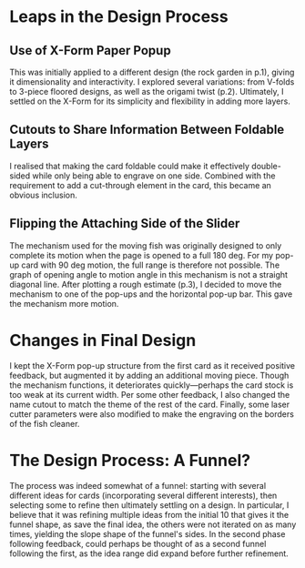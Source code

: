 # Leaps in the Design Process
## Use of X-Form Paper Popup
This was initially applied to a different design (the rock garden in p.1), giving it dimensionality and interactivity. I explored several variations: from V-folds to 3-piece floored designs, as well as the origami twist (p.2). Ultimately, I settled on the X-Form for its simplicity and flexibility in adding more layers.

## Cutouts to Share Information Between Foldable Layers
I realised that making the card foldable could make it effectively double-sided while only being able to engrave on one side. Combined with the requirement to add a cut-through element in the card, this became an obvious inclusion.

## Flipping the Attaching Side of the Slider
The mechanism used for the moving fish was originally designed to only complete its motion when the page is opened to a full 180 deg. For my pop-up card with 90 deg motion, the full range is therefore not possible. The graph of opening angle to motion angle in this mechanism is not a straight diagonal line. After plotting a rough estimate (p.3), I decided to move the mechanism to one of the pop-ups and the horizontal pop-up bar. This gave the mechanism more motion.

# Changes in Final Design
I kept the X-Form pop-up structure from the first card as it received positive feedback, but augmented it by adding an additional moving piece. Though the mechanism functions, it deteriorates quickly—perhaps the card stock is too weak at its current width.
Per some other feedback, I also changed the name cutout to match the theme of the rest of the card. Finally, some laser cutter parameters were also modified to make the engraving on the borders of the fish cleaner.

# The Design Process: A Funnel?
The process was indeed somewhat of a funnel: starting with several different ideas for cards (incorporating several different interests), then selecting some to refine then ultimately settling on a design. In particular, I believe that it was refining multiple ideas from the initial 10 that gives it the funnel shape, as save the final idea, the others were not iterated on as many times, yielding the slope shape of the funnel's sides. In the second phase following feedback, could perhaps be thought of as a second funnel following the first, as the idea range did expand before further refinement.
